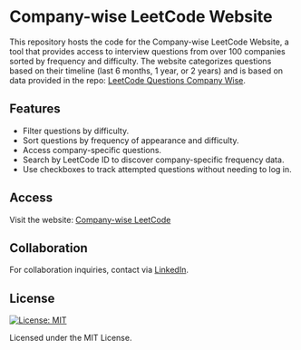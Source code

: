 # Company-wise LeetCode Website

This repository hosts the code for the Company-wise LeetCode Website, a tool that provides access to interview questions from over 100 companies sorted by frequency and difficulty. The website categorizes questions based on their timeline (last 6 months, 1 year, or 2 years) and is based on data provided in the repo: [LeetCode Questions Company Wise](https://github.com/krishnadey30/LeetCode-Questions-CompanyWise.git).

## Features
- Filter questions by difficulty.
- Sort questions by frequency of appearance and difficulty.
- Access company-specific questions.
- Search by LeetCode ID to discover company-specific frequency data.
- Use checkboxes to track attempted questions without needing to log in.


## Access
Visit the website: [Company-wise LeetCode](https://company-wise-leetcode-farneet.netlify.app/)

## Collaboration
For collaboration inquiries, contact via [LinkedIn](https://www.linkedin.com/in/farneet-singh-6b155b208/).

## License
[![License: MIT](https://img.shields.io/badge/License-MIT-yellow.svg)](https://opensource.org/licenses/MIT)

Licensed under the MIT License.
